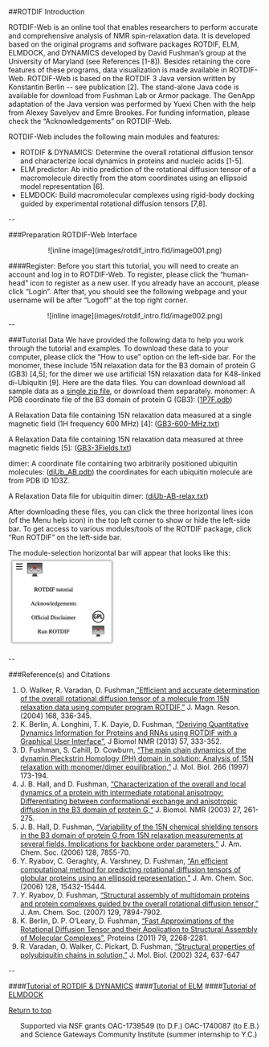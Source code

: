 <META http-equiv="Content-Style-Type" content="text/css">
<LINK href="../sassie_style.css" rel="stylesheet" type="text/css"> 

##ROTDIF Introduction

ROTDIF-Web is an online tool that enables researchers to perform accurate and comprehensive analysis of NMR spin-relaxation data. It is developed based on the original programs and software packages ROTDIF, ELM, ELMDOCK, and DYNAMICS developed by David Fushman’s group at the University of Maryland (see References [1-8]). Besides retaining the core features of these programs, data visualization is made available in ROTDIF-Web. ROTDIF-Web is based on the ROTDIF 3 Java version written by Konstantin Berlin -- see publication [2]. The stand-alone Java code is available for download from  Fushman Lab or Armor package. The GenApp adaptation of the Java version was performed by Yuexi Chen with the help from Alexey Savelyev and Emre Brookes. For funding information, please check the “Acknowledgements” on ROTDIF-Web.

ROTDIF-Web includes the following main modules and features:

*	ROTDIF & DYNAMICS: Determine the overall rotational diffusion tensor and characterize local dynamics in proteins and nucleic acids [1-5].
*	ELM predictor: Ab initio prediction of the rotational diffusion tensor of a macromolecule directly from the atom coordinates using an ellipsoid model representation [6].
*	ELMDOCK: Build macromolecular complexes using rigid-body docking guided by experimental rotational diffusion tensors [7,8].  


--

###Preparation
ROTDIF-Web Interface
<center>![inline image](images/rotdif_intro.fld/image001.png)</center>

####Register: 
Before you start this tutorial, you will need to create an account and log in to ROTDIF-Web. To register, please click the “human-head” icon to register as a new user. If you already have an account, please click “Login”. After that, you should see the following webpage and your username will be after “Logoff” at the top right corner.
<center>![inline image](images/rotdif_intro.fld/image002.png)</center>
--

###Tutorial Data
We have provided the following data to help you work through the tutorial and examples. To download these data to your computer, please click the “How to use” option on the left-side bar. For the monomer, these include 15N relaxation data for the B3 domain of protein G (GB3) [4,5]; for the dimer we use artificial 15N relaxation data for K48-linked di-Ubiquitin [9]. Here are the data files. You can download download all sample data as a [single zip file](files/rotdif_materials.zip), or download them separately.
monomer:
A PDB coordinate file of the B3 domain of protein G (GB3): ([1P7F.pdb](files/1P7F.pdb))

A Relaxation Data file containing 15N relaxation data measured at a single magnetic field (1H frequency 600 MHz) [4]: ([GB3-600-MHz.txt](files/GB3_600_MHz.txt))
 
A Relaxation Data file containing 15N relaxation data measured at three magnetic fields [5]: ([GB3-3Fields.txt](files/GB3_3Fields.txt))

dimer:
A coordinate file containing two arbitrarily positioned ubiquitin molecules:  ([diUb_AB.pdb](files/diUb_AB.pdb))
the coordinates for each ubiquitin molecule are from PDB ID 1D3Z.

A Relaxation Data file for ubiquitin dimer: ([diUb-AB-relax.txt](files/diUb_AB_relax.txt))

After downloading these files, you can click the three horizontal lines icon (of the Menu help icon) in the top left corner to show or hide the left-side bar.
To get access to various modules/tools of the ROTDIF package, click “Run ROTDIF” on the left-side bar.

The module-selection horizontal bar will appear that looks like this:
![inline image](images/rotdif_intro.fld/image004.png)

--

###Reference(s) and Citations
1. O. Walker, R. Varadan, D. Fushman,[”Efficient and accurate determination of the overall rotational diffusion tensor of a molecule from 15N relaxation data using computer program ROTDIF,”](https://www.ncbi.nlm.nih.gov/pubmed/15140445) J. Magn. Reson. (2004) 168, 336-345.
2. K. Berlin, A. Longhini, T. K. Dayie, D. Fushman, [“Deriving Quantitative Dynamics Information for Proteins and RNAs using ROTDIF with a Graphical User Interface”](https://www.ncbi.nlm.nih.gov/pubmed/24170368), J Biomol NMR (2013) 57, 333-352.
3. D. Fushman, S. Cahill, D. Cowburn, [“The main chain dynamics of the dynamin Pleckstrin Homology (PH) domain in solution: Analysis of 15N relaxation with monomer/dimer equilibration,”](https://www.ncbi.nlm.nih.gov/pubmed/9054979) J. Mol. Biol. 266 (1997) 173-194. 
4. J. B. Hall, and D. Fushman, [“Characterization of the overall and local dynamics of a protein with intermediate rotational anisotropy: Differentiating between conformational exchange and anisotropic diffusion in the B3 domain of protein G,“](https://www.ncbi.nlm.nih.gov/pubmed/12975584) J. Biomol. NMR (2003) 27, 261-275. 
5. J. B. Hall, D. Fushman, [“Variability of the 15N chemical shielding tensors in the B3 domain of protein G from 15N relaxation measurements at several fields. Implications for backbone order parameters,”](https://pubs.acs.org/doi/abs/10.1021/ja060406x) J. Am. Chem. Soc. (2006) 128, 7855-70.
6. Y. Ryabov, C. Geraghty, A. Varshney, D. Fushman, [“An efficient computational method for predicting rotational diffusion tensors of globular proteins using an ellipsoid representation,”](https://pubs.acs.org/doi/abs/10.1021/ja062715t) J. Am. Chem. Soc. (2006) 128, 15432-15444.
7. Y. Ryabov, D. Fushman, [“Structural assembly of multidomain proteins and protein complexes guided by the overall rotational diffusion tensor,”](https://www.ncbi.nlm.nih.gov/pubmed/17550252) J. Am. Chem. Soc. (2007) 129, 7894-7902.
8. K. Berlin, D. P. O’Leary, D. Fushman, [“Fast Approximations of the Rotational Diffusion Tensor and their Application to Structural Assembly of Molecular Complexes”](https://www.ncbi.nlm.nih.gov/pubmed/21604302), Proteins (2011) 79, 2268-2281.
9. R. Varadan, O. Walker, C. Pickart, D. Fushman, [“Structural properties of polyubiquitin chains in solution,”](https://www.ncbi.nlm.nih.gov/pubmed/12460567) J. Mol. Biol. (2002) 324, 637-647

--

####[Tutorial of ROTDIF & DYNAMICS](./rotdif_all.html)
####[Tutorial of ELM](./elm.html)
####[Tutorial of ELMDOCK](./elmdock.html)  

<a href=#>Return to top</a>

<footer>
  <ul>
  Supported via NSF grants OAC-1739549 (to D.F.) OAC-1740087 (to E.B.) and Science Gateways Community Institute (summer internship to Y.C.)
  </ul>
</footer> 
